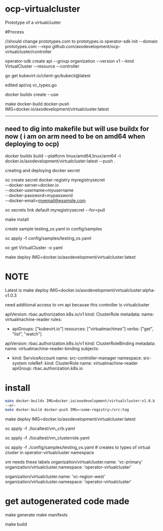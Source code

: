 # ocp-virtualcluster

Prototype of a virtualcluster

#Process

//should change prototypes.com to prototypes.io
operator-sdk init --domain prototypes.com --repo github.com/axodevelopment/ocp-virtualcluster/controller

operator-sdk create api --group organization --version v1 --kind VirtualCluster --resource --controller

go get kubevirt.io/client-go/kubecli@latest

edited api/vq vc_types.go

docker buildx create --use

make docker-build docker-push IMG=docker.io/axodevelopment/virtualcluster:latest

---

## need to dig into makefile but will use buildx for now ( i am on arm need to be on amd64 when deploying to ocp)

docker buildx build --platform linux/amd64,linux/arm64 -t docker.io/axodevelopment/virtualcluster:latest --push .

creating and deploying docker secret

oc create secret docker-registry myregistrysecret \
 --docker-server=docker.io \
 --docker-username=myusername \
 --docker-password=mypassword \
 --docker-email=myemail@example.com

oc secrets link default myregistrysecret --for=pull

make install

create sample testing_vs.yaml in config/samples

oc apply -f config/samples/testing_vs.yaml

oc get VirtualCluster <vcluster-name> -o yaml

make deploy IMG=docker.io/axodevelopment/virtualcluster:latest

# NOTE
Latest is make deploy IMG=docker.io/axodevelopment/virtualcluster:alpha-v1.0.3

need additional access to vm api because this controller is virtualcluster

apiVersion: rbac.authorization.k8s.io/v1
kind: ClusterRole
metadata:
name: virtualmachine-reader
rules:

- apiGroups: ["kubevirt.io"]
  resources: ["virtualmachines"]
  verbs: ["get", "list", "watch"]

apiVersion: rbac.authorization.k8s.io/v1
kind: ClusterRoleBinding
metadata:
name: virtualmachine-reader-binding
subjects:

- kind: ServiceAccount
  name: src-controller-manager
  namespace: src-system
  roleRef:
  kind: ClusterRole
  name: virtualmachine-reader
  apiGroup: rbac.authorization.k8s.io

# install

```sh
make docker-buildx IMG=docker.io/axodevelopment/virtualcluster:v1.0.b
--or-
make docker-build docker-push IMG=<some-registry>/src:tag
```

make deploy IMG=docker.io/axodevelopment/virtualcluster:latest

oc apply -f ./localtest/vm_crb.yaml

oc apply -f ./localtest/vm_clusterrole.yaml

oc apply -f ./config/samples/testing_vs.yaml # creates to types of virtual cluster in operator-virtualcluster namespace

vm needs these labels
organization/virtualcluster.name: 'vc-primary'
organization/virtualcluster.namespace: 'operator-virtualcluster'

organization/virtualcluster.name: 'vc-region-west'
organization/virtualcluster.namespace: 'operator-virtualcluster'

# get autogenerated code made

make generate
make manifests

make build
